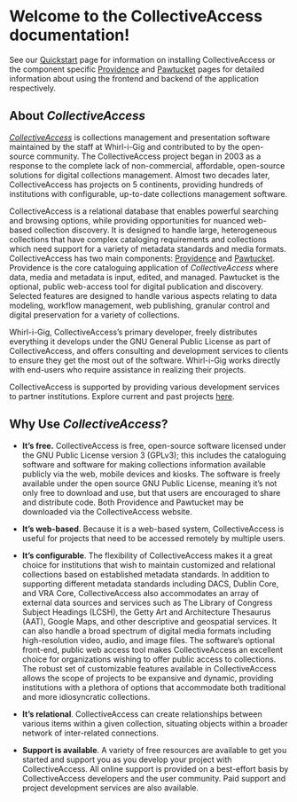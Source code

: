 # Welcome to the CollectiveAccess documentation!

See our [Quickstart](/quickstart) page for information on installing CollectiveAccess or the component specific [Providence](/providence) and
[Pawtucket](/pawtucket) pages for detailed information about using the frontend and backend of the application respectively.

## About *CollectiveAccess*

[*CollectiveAccess*](https://www.collectiveaccess.org/) is collections management and presentation software maintained by the staff at Whirl-i-Gig and contributed to by the open-source community. The CollectiveAccess  project began in 2003 as a response to the complete lack of non-commercial, affordable, open-source solutions for digital collections management. Almost two decades later, CollectiveAccess has projects on 5 continents, providing hundreds of institutions with configurable, up-to-date collections management software.

CollectiveAccess is a relational database that enables powerful searching and browsing options, while providing opportunities for nuanced web-based collection discovery. It is designed to handle large, heterogeneous collections that have complex cataloging requirements and collections which need support for a variety of metadata standards and media formats. CollectiveAccess has two main components: [Providence](https://camanual.whirl-i-gig.com/providence/) and [Pawtucket](https://camanual.whirl-i-gig.com/pawtucket/). Providence is the core cataloguing application of *CollectiveAccess* where data, media and metadata is input, edited, and managed. Pawtucket is the optional, public web-access tool for digital publication and discovery. Selected features are designed to handle various aspects relating to data modeling, workflow management, web publishing, granular control and digital preservation for a variety of collections.

Whirl-i-Gig, CollectiveAccess’s primary developer, freely distributes everything it develops under the GNU General Public License as part of CollectiveAccess, and offers consulting and development services to clients to ensure they get the most out of the software. Whirl-i-Gig works directly with end-users who require assistance in realizing their projects.

CollectiveAccess is supported by providing various development services to partner institutions. Explore current and past projects [here](https://www.collectiveaccess.org/projects/.).

## Why Use *CollectiveAccess*?

- **It’s free.** CollectiveAccess is free, open-source software licensed under the GNU Public License version 3 (GPLv3); this includes the cataloguing software and software for making collections information available publicly via the web, mobile devices and kiosks. The software is freely available under the open source GNU Public License, meaning it’s not only free to download and use, but that users are encouraged to share and distribute code. Both Providence and Pawtucket may be downloaded via the CollectiveAccess website.

- **It’s web-based**. Because it is a web-based system, CollectiveAccess is useful for projects that need to be accessed remotely by multiple users.

- **It’s configurable**. The flexibility of CollectiveAccess makes it a great choice for institutions that wish to maintain customized and relational collections based on established metadata standards. In addition to supporting different metadata standards including DACS, Dublin Core, and VRA Core, CollectiveAccess also accommodates an array of external data sources and services such as The Library of Congress Subject Headings (LCSH), the Getty Art and Architecture Thesaurus (AAT), Google Maps, and other descriptive and geospatial services. It can also handle a broad spectrum of digital media formats including high-resolution video, audio, and image files. The software’s optional front-end, public web access tool makes CollectiveAccess an excellent choice for organizations wishing to offer public access to collections. The robust set of customizable features available in CollectiveAccess allows the scope of projects to be expansive and dynamic, providing institutions with a plethora of options that accommodate both traditional and more idiosyncratic collections.

- **It’s relational**. CollectiveAccess can create relationships between various items within a given collection, situating objects within a broader network of inter-related connections.

- **Support is available**. A variety of free resources are available to get you started and support you as you develop your project with CollectiveAccess. All online support is provided on a best-effort basis by CollectiveAccess developers and the user community. Paid support and project development services are also available.

